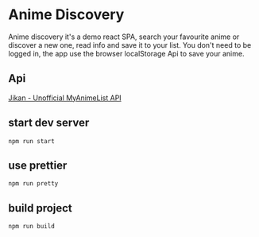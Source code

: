 # Anime Discovery

Anime discovery it's a demo react SPA, search your favourite anime or discover a new one, read info and save it to your list.
You don't need to be logged in, the app use the browser localStorage Api to save your anime.

## Api
  [Jikan - Unofficial MyAnimeList API](https://jikan.moe/)
 
## start dev server
``` npm run start ```

## use prettier
``` npm run pretty ```

## build project
``` npm run build ```

